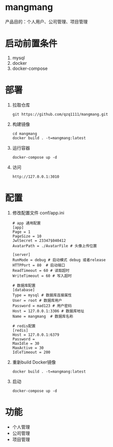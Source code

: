 # mangmang
产品目的：个人用户、公司管理、项目管理


# 启动前置条件
1. mysql
2. docker
3. docker-compose


# 部署
1. 拉取仓库
    ```
    git https://github.com/qzq1111/mangmang.git
    ```
2. 构建镜像
    ```
    cd mangmang
    docker build . -t=mangmang:latest
    ```
3. 运行容器
    ```
    docker-compose up -d
    ```
4. 访问
    ```
    http://127.0.0.1:3010
    ```
# 配置
1. 修改配置文件 conf/app.ini
    ```
    # app 通用配置
    [app]
    Page = 1
    PageSize = 10
    JwtSecret = 23347$040412 
    AvatarPath = ./AvatarFile # 头像上传位置
    
    [server]
    RunMode = debug # 启动模式 debug 或者release
    HTTPPort = 80  # 启动端口
    ReadTimeout = 60 # 读取超时
    WriteTimeout = 60 # 写入超时
    
    # 数据库配置
    [database]
    Type = mysql # 数据库连接属性
    User = root # 数据库用户
    Password = mad123 # 用户密码
    Host = 127.0.0.1:3306 # 数据库地址
    Name = mangmang  # 数据库名称
    
    # redis配置
    [redis]
    Host = 127.0.0.1:6379
    Password =
    MaxIdle = 30
    MaxActive = 30
    IdleTimeout = 200
    ```
2. 重新build Docker镜像
    ```
    docker build . -t=mangmang:latest
    ```
3. 启动
    ```
    docker-compose up -d
    ```

# 功能
- 个人管理
- 公司管理
- 项目管理
